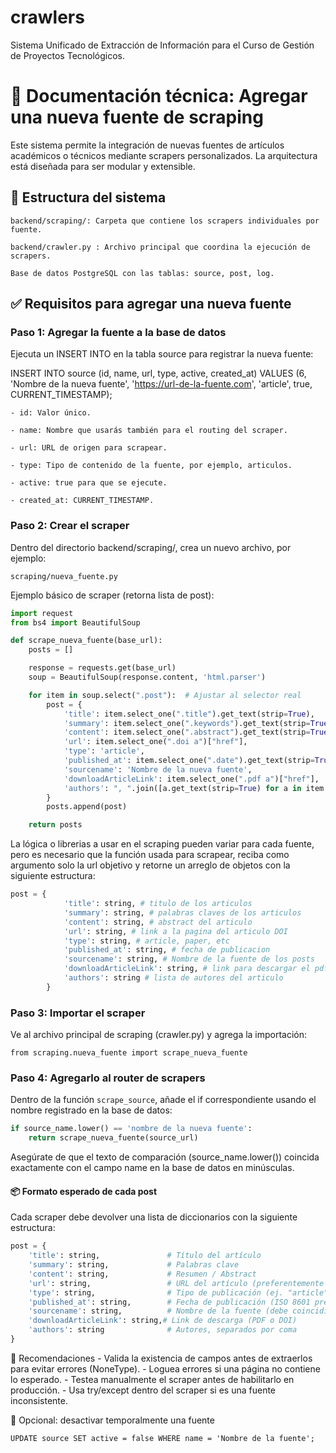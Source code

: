 # crawlers
Sistema Unificado de Extracción de Información para el Curso de Gestión de Proyectos Tecnológicos.

# 📄 Documentación técnica: Agregar una nueva fuente de scraping

Este sistema permite la integración de nuevas fuentes de artículos académicos o técnicos mediante scrapers personalizados. La arquitectura está diseñada para ser modular y extensible.

## 🧱 Estructura del sistema

    backend/scraping/: Carpeta que contiene los scrapers individuales por fuente.

    backend/crawler.py : Archivo principal que coordina la ejecución de scrapers.

    Base de datos PostgreSQL con las tablas: source, post, log.

## ✅ Requisitos para agregar una nueva fuente
### Paso 1: Agregar la fuente a la base de datos

Ejecuta un INSERT INTO en la tabla source para registrar la nueva fuente:

INSERT INTO source (id, name, url, type, active, created_at) 
VALUES (6, 'Nombre de la nueva fuente', 'https://url-de-la-fuente.com', 'article', true, CURRENT_TIMESTAMP);

    - id: Valor único.

    - name: Nombre que usarás también para el routing del scraper.

    - url: URL de origen para scrapear.

    - type: Tipo de contenido de la fuente, por ejemplo, articulos. 

    - active: true para que se ejecute.

    - created_at: CURRENT_TIMESTAMP.

### Paso 2: Crear el scraper

Dentro del directorio backend/scraping/, crea un nuevo archivo, por ejemplo:

`scraping/nueva_fuente.py`

Ejemplo básico de scraper (retorna lista de post):

```python
import request
from bs4 import BeautifulSoup

def scrape_nueva_fuente(base_url):
    posts = []

    response = requests.get(base_url)
    soup = BeautifulSoup(response.content, 'html.parser')

    for item in soup.select(".post"):  # Ajustar al selector real
        post = {
            'title': item.select_one(".title").get_text(strip=True),
            'summary': item.select_one(".keywords").get_text(strip=True),
            'content': item.select_one(".abstract").get_text(strip=True),
            'url': item.select_one(".doi a")["href"],
            'type': 'article',
            'published_at': item.select_one(".date").get_text(strip=True),
            'sourcename': 'Nombre de la nueva fuente',
            'downloadArticleLink': item.select_one(".pdf a")["href"],
            'authors': ", ".join([a.get_text(strip=True) for a in item.select(".authors span")])
        }
        posts.append(post)

    return posts
```

La lógica o librerias a usar en el scraping pueden variar para cada fuente, pero es necesario que la función usada para scrapear, reciba como argumento solo la url objetivo y retorne un arreglo de objetos con la siguiente estructura:
```python
post = {
            'title': string, # titulo de los articulos
            'summary': string, # palabras claves de los articulos
            'content': string, # abstract del articulo
            'url': string, # link a la pagina del articulo DOI
            'type': string, # article, paper, etc
            'published_at': string, # fecha de publicacion
            'sourcename': string, # Nombre de la fuente de los posts
            'downloadArticleLink': string, # link para descargar el pdf o de no haberlo el doi nuevamente
            'authors': string # lista de autores del articulo
        }

```

### Paso 3: Importar el scraper

Ve al archivo principal de scraping (crawler.py) y agrega la importación:

`from scraping.nueva_fuente import scrape_nueva_fuente`

### Paso 4: Agregarlo al router de scrapers

Dentro de la función `scrape_source`, añade el if correspondiente usando el nombre registrado en la base de datos:
```python
if source_name.lower() == 'nombre de la nueva fuente':
    return scrape_nueva_fuente(source_url)
```

Asegúrate de que el texto de comparación (source_name.lower()) coincida exactamente con el campo name en la base de datos en minúsculas.

#### 📦 Formato esperado de cada post

Cada scraper debe devolver una lista de diccionarios con la siguiente estructura:

```python
post = {
    'title': string,               # Título del artículo
    'summary': string,             # Palabras clave
    'content': string,             # Resumen / Abstract
    'url': string,                 # URL del artículo (preferentemente DOI)
    'type': string,                # Tipo de publicación (ej. "article")
    'published_at': string,        # Fecha de publicación (ISO 8601 preferido)
    'sourcename': string,          # Nombre de la fuente (debe coincidir con source.name)
    'downloadArticleLink': string,# Link de descarga (PDF o DOI)
    'authors': string              # Autores, separados por coma
}
```

🧪 Recomendaciones
    - Valida la existencia de campos antes de extraerlos para evitar errores (NoneType).
    - Loguea errores si una página no contiene lo esperado.
    - Testea manualmente el scraper antes de habilitarlo en producción.
    - Usa try/except dentro del scraper si es una fuente inconsistente.

🧹 Opcional: desactivar temporalmente una fuente

`UPDATE source SET active = false WHERE name = 'Nombre de la fuente';`
